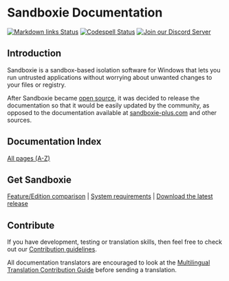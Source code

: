 # Sandboxie Documentation

[![Markdown links Status](https://github.com/sandboxie-plus/sandboxie-docs/actions/workflows/action.yml/badge.svg)](https://github.com/sandboxie-plus/sandboxie-docs/actions/workflows/action.yml) [![Codespell Status](https://github.com/sandboxie-plus/sandboxie-docs/actions/workflows/codespell.yml/badge.svg)](https://github.com/sandboxie-plus/sandboxie-docs/actions/workflows/codespell.yml) [![Join our Discord Server](https://img.shields.io/badge/Join-Our%20Discord%20Server%20for%20bugs,%20feedback%20and%20more!-blue?style=flat&logo=discord)](https://discord.gg/S4tFu6Enne)

## Introduction

Sandboxie is a sandbox-based isolation software for Windows that lets you run untrusted applications without worrying about unwanted changes to your files or registry.

After Sandboxie became [open source](https://news.sophos.com/en-us/2020/04/09/sandboxie-is-now-an-open-source-tool/), it was decided to release the documentation so that it would be easily updated by the community, as opposed to the documentation available at [sandboxie-plus.com](https://sandboxie-plus.com) and other sources.

## Documentation Index

[All pages (A-Z)](docs/Content/AllPages.md)

## Get Sandboxie

[Feature/Edition comparison](docs/Content/FeatureComparison.md) | [System requirements](https://github.com/sandboxie-plus/Sandboxie#sandboxie-plus--classic) | [Download the latest release](https://github.com/sandboxie-plus/Sandboxie/releases/latest)

## Contribute

If you have development, testing or translation skills, then feel free to check out our [Contribution guidelines](https://github.com/sandboxie-plus/Sandboxie/blob/master/CONTRIBUTING.md).

All documentation translators are encouraged to look at the [Multilingual Translation Contribution Guide](https://github.com/sandboxie-plus/sandboxie-docs/issues/175#issuecomment-2840258519) before sending a translation.
